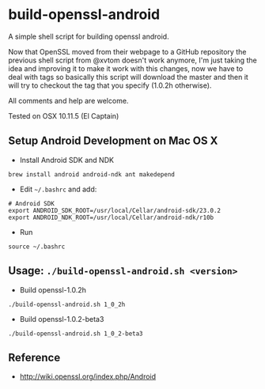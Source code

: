 # build-openssl-android
A simple shell script for building openssl android.

Now that OpenSSL moved from their webpage to a GitHub repository the previous shell script from @xvtom doesn't work anymore, I'm just taking the idea and improving it to make it work with this changes, now we have to deal with tags so basically this script will download the master and then it will try to checkout the tag that you specify (1.0.2h otherwise).


All comments and help are welcome.


Tested on OSX 10.11.5 (El Captain)


## Setup Android Development on Mac OS X

* Install Android SDK and NDK

```
brew install android android-ndk ant makedepend
```

* Edit `~/.bashrc` and add:

```!bash
# Android SDK
export ANDROID_SDK_ROOT=/usr/local/Cellar/android-sdk/23.0.2
export ANDROID_NDK_ROOT=/usr/local/Cellar/android-ndk/r10b
```

* Run

```!bash
source ~/.bashrc
```

## Usage: `./build-openssl-android.sh <version>`
* Build openssl-1.0.2h

```!bash
./build-openssl-android.sh 1_0_2h
```

* Build openssl-1.0.2-beta3

```!bash
./build-openssl-android.sh 1_0_2-beta3
```

## Reference
* http://wiki.openssl.org/index.php/Android
